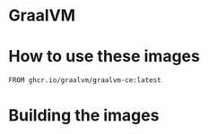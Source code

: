# GraalVM

# How to use these images

`FROM ghcr.io/graalvm/graalvm-ce:latest` 

# Building the images

